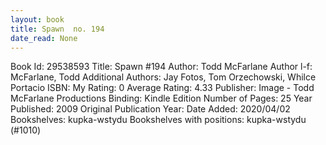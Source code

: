 ```yaml
---
layout: book
title: Spawn  no. 194
date_read: None
---
```


Book Id: 29538593
Title: Spawn #194
Author: Todd McFarlane
Author l-f: McFarlane, Todd
Additional Authors: Jay Fotos, Tom Orzechowski, Whilce Portacio
ISBN: 
My Rating: 0
Average Rating: 4.33
Publisher: Image - Todd McFarlane Productions
Binding: Kindle Edition
Number of Pages: 25
Year Published: 2009
Original Publication Year: 
Date Added: 2020/04/02
Bookshelves: kupka-wstydu
Bookshelves with positions: kupka-wstydu (#1010)

